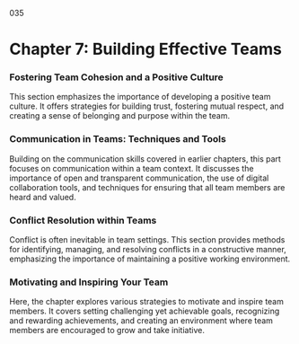 035

# **Chapter 7: Building Effective Teams**


### ****Fostering Team Cohesion and a Positive Culture****

This section emphasizes the importance of developing a
positive team culture. It offers strategies for building trust, fostering
mutual respect, and creating a sense of belonging and purpose within the team.

### ****Communication in Teams: Techniques and Tools****

Building on the communication skills covered in earlier chapters,
this part focuses on communication within a team context. It discusses the
importance of open and transparent communication, the use of digital
collaboration tools, and techniques for ensuring that all team members are
heard and valued.

### ****Conflict Resolution within Teams****

Conflict is often inevitable in team settings. This section
provides methods for identifying, managing, and resolving conflicts in a
constructive manner, emphasizing the importance of maintaining a positive
working environment.

### ****Motivating and Inspiring Your Team****

Here, the chapter explores various strategies to motivate
and inspire team members. It covers setting challenging yet achievable goals,
recognizing and rewarding achievements, and creating an environment where team
members are encouraged to grow and take initiative.
